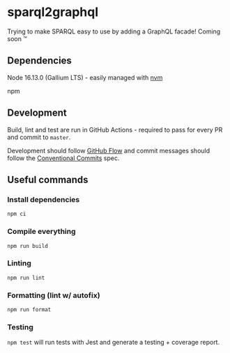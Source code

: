 # sparql2graphql
Trying to make SPARQL easy to use by adding a GraphQL facade! Coming soon ™

## Dependencies

Node 16.13.0 (Gallium LTS) - easily managed with [nvm](https://github.com/nvm-sh/nvm)

npm

## Development

Build, lint and test are run in GitHub Actions - required to pass for every PR and commit to `master`.

Development should follow [GitHub Flow](https://githubflow.github.io/) and commit messages should follow the [Conventional Commits](https://www.conventionalcommits.org/en/v1.0.0/) spec.

## Useful commands

### Install dependencies

`npm ci`

### Compile everything

`npm run build`

### Linting

`npm run lint`

### Formatting (lint w/ autofix)

`npm run format`

### Testing

`npm test` will run tests with Jest and generate a testing + coverage report.
